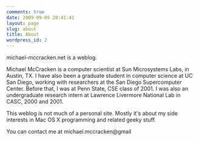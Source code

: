 ```yaml
---
comments: true
date: 2009-09-05 20:41:41
layout: page
slug: about
title: About
wordpress_id: 2
---
```


michael-mccracken.net is a weblog.

Michael McCracken is a computer scientist at Sun Microsystems Labs, in Austin, TX. I have also been a graduate student in computer science at UC San Diego, working with researchers at the San Diego Supercomputer Center. Before that, I was at Penn State, CSE class of 2001. I was also an undergraduate research intern at Lawrence Livermore National Lab in CASC, 2000 and 2001.

This weblog is not much of a personal site. Mostly it's about my side interests in Mac OS X programming and related geeky stuff.

You can contact me at michael.mccracken@gmail
